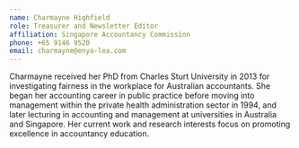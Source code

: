 ```yaml
---
name: Charmayne Highfield  
role: Treasurer and Newsletter Editor
affiliation: Singapore Accountancy Commission  
phone: +65 9146 9520  
email: charmayne@enya-lea.com
--- 
```


Charmayne received her PhD from Charles Sturt University in 2013 for investigating fairness in the workplace for Australian accountants. She began her accounting career in public practice before moving into management within the private health administration sector in 1994, and later lecturing in accounting and management at universities in Australia and Singapore. Her current work and research interests focus on promoting excellence in accountancy education.
